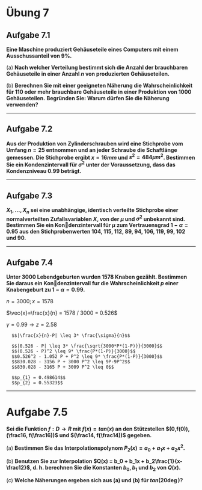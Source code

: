 # Übung 7
## Aufgabe 7.1
**Eine Maschine produziert Gehäuseteile eines Computers mit einem Ausschussanteil von 9%.**

(a) **Nach welcher Verteilung bestimmt sich die Anzahl der brauchbaren Gehäuseteile in einer Anzahl $n$ von produzierten Gehäuseteilen.**

(b) **Berechnen Sie mit einer geeigneten Näherung die Wahrscheinlichkeit für 110 oder mehr brauchbare  Gehäuseteile in einer Produktion von 1000 Gehäuseteilen.**
**Begründen Sie: Warum dürfen Sie die Näherung verwenden?**

---
## Aufgabe 7.2
**Aus  der  Produktion  von  Zylinderschrauben  wird  eine  Stichprobe vom Umfang $n=25$ entnommen und an jeder Schraube die Schaftlänge gemessen. Die Stichprobe ergibt $x = 16 mm$ und $s^2= 484 \mu m^2$. Bestimmen Sie ein Kondenzintervall für $\sigma^2$ unter der Voraussetzung, dass das Kondenzniveau $0.99$ beträgt.**

---
## Aufgabe 7.3
**$X_1,...,X_n$ sei eine unabhängige, identisch verteilte Stichprobe  einer  normalverteilten  Zufallsvariablen $X$,  von der $\mu$ und $\sigma^2$ unbekannt sind. Bestimmen Sie ein Kondenzintervall für $\mu$ zum Vertrauensgrad $1-\alpha = 0.95$ aus den Stichprobenwerten 104, 115, 112, 89, 94, 106, 119, 99, 102 und 90.**

---
## Aufgabe 7.4
**Unter 3000 Lebendgeburten wurden 1578 Knaben gezählt. Bestimmen Sie daraus ein Kondenzintervall fur die Wahrscheinlichkeit $p$ einer Knabengeburt zu $1 - \alpha = 0.99$.**

$n=3000; x=1578$

$\vec{x}=\frac{x}{n} = 1578 / 3000 = 0.526$

$\gamma = 0.99 \rightarrow z = 2.58$

      $$|\frac{x}{n}-P| \leq 3* \frac{\sigma}{n}$$

      $$|0.526 - P| \leq 3* \frac{\sqrt{3000*P*(1-P)}}{3000}$$
      $$(0.526 - P)^2 \leq 9* \frac{P*(1-P)}{3000}$$
      $$0.526^2 - 1.052 P + P^2 \leq 9* \frac{P*(1-P)}{3000}$$
      $$830.028 - 3156 P + 3000 P^2 \leq 9P-9P^2$$
      $$830.028 - 3165 P + 3009 P^2 \leq 0$$

      $$p_{1} = 0.498614$$
      $$p_{2} = 0.55323$$

---
# Aufgabe 7.5
**Sei  die  Funktion $f: D\rightarrow R$ mit $f(x)= tan(x)$ an den Stützstellen $(0,f(0)),(\frac16, f(\frac16))$ und $(\frac14, f(\frac14))$ gegeben.**

(a) **Bestimmen Sie das Interpolationspolynom $P_2(x) = a_0+a_1x+a_2x^2$.**

(b) **Benutzen Sie zur Interpolation $Q(x) = b_0 + b_1x + b_2\frac{1}{x-\frac12}$, d. h. berechnen Sie die Konstanten $b_0, b_1$ und $b_2$ von $Q(x)$.**

(c)  **Welche Näherungen ergeben sich aus (a) und (b) für $tan(20\deg)$?**

